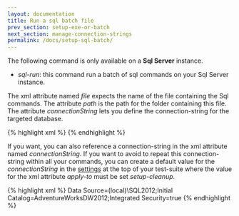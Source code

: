 ```yaml
---
layout: documentation
title: Run a sql batch file
prev_section: setup-exe-or-batch
next_section: manage-connection-strings
permalink: /docs/setup-sql-batch/
---
```

The following command is only available on a **Sql Server** instance.

* _sql-run_: this command run a batch of sql commands on your Sql Server instance.

The xml attribute named _file_ expects the name of the file containing the Sql commands. The attribute _path_ is the path for the folder containing this file. The attribute _connectionString_ lets you define the connection-string for the targeted database.

{% highlight xml %}
<setup>
  <sql-run
    file="MyCommands.Sql"
    path="SQL\"
    connectionString="..."
  />
</setup>
{% endhighlight %}

If you want, you can also reference a connection-string in the xml attribute named *connectionString*. If you want to avoid to repeat this connection-string within all your commands, you can create a default value for the *connectionString* in the [settings](../manage-connection-strings) at the top of your test-suite where the value for the xml attribute *apply-to* must be set *setup-cleanup*.

{% highlight xml %}
<settings>
  <default apply-to="setup-cleanup">
    <connectionString>Data Source=(local)\SQL2012;Initial Catalog=AdventureWorksDW2012;Integrated Security=true</connectionString>
  </default>
</settings>
{% endhighlight %}

